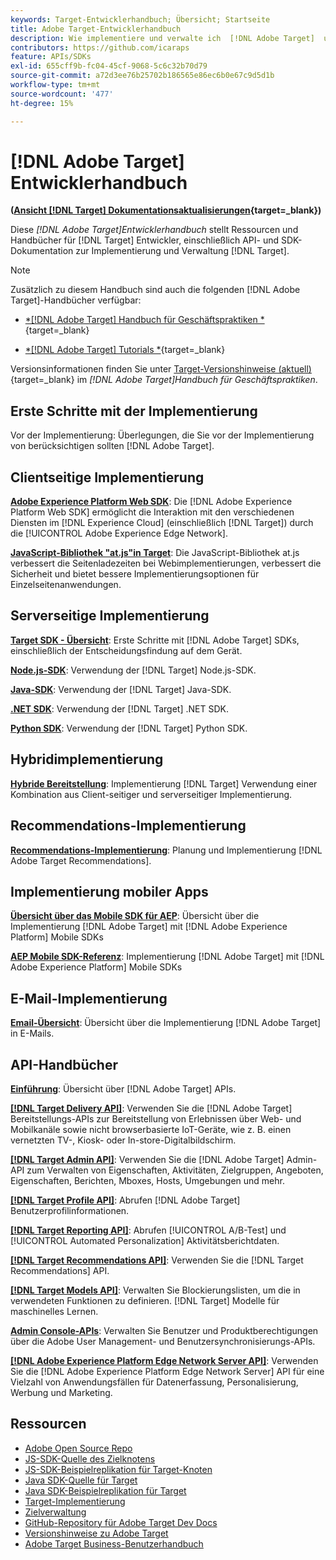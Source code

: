 ```yaml
---
keywords: Target-Entwicklerhandbuch; Übersicht; Startseite
title: Adobe Target-Entwicklerhandbuch
description: Wie implementiere und verwalte ich  [!DNL Adobe Target]  und arbeite mit seinen APIs und SDKs?
contributors: https://github.com/icaraps
feature: APIs/SDKs
exl-id: 655cff9b-fc04-45cf-9068-5c6c32b70d79
source-git-commit: a72d3ee76b25702b186565e86ec6b0e67c9d5d1b
workflow-type: tm+mt
source-wordcount: '477'
ht-degree: 15%

---
```


# [!DNL Adobe Target] Entwicklerhandbuch

**([Ansicht [!DNL Target] Dokumentationsaktualisierungen](https://experienceleague.adobe.com/docs/target/using/release-notes/doc-change.html){target=_blank})**

Diese *[!DNL Adobe Target]Entwicklerhandbuch* stellt Ressourcen und Handbücher für [!DNL Target] Entwickler, einschließlich API- und SDK-Dokumentation zur Implementierung und Verwaltung [!DNL Target].

>[!NOTE]
>
>Zusätzlich zu diesem Handbuch sind auch die folgenden [!DNL Adobe Target]-Handbücher verfügbar:
>
>* [*[!DNL Adobe Target] Handbuch für Geschäftspraktiken *](https://experienceleague.adobe.com/docs/target/using/target-home.html?lang=de){target=_blank}
>
>* [*[!DNL Adobe Target] Tutorials *](https://experienceleague.adobe.com/docs/target-learn/tutorials/overview.html?lang=de){target=_blank}
>
>Versionsinformationen finden Sie unter [Target-Versionshinweise (aktuell)](https://experienceleague.adobe.com/docs/target/using/release-notes/release-notes.html){target=_blank} im *[!DNL Adobe Target]Handbuch für Geschäftspraktiken*.

## Erste Schritte mit der Implementierung

**[](/help/dev/before-implement/considerations-before-you-implement-target.md)** Vor der Implementierung: Überlegungen, die Sie vor der Implementierung von  berücksichtigen sollten [!DNL Adobe Target].

## Clientseitige Implementierung

[**Adobe Experience Platform Web SDK**](/help/dev/implement/client-side/aep-web-sdk.md): Die [!DNL Adobe Experience Platform Web SDK] ermöglicht die Interaktion mit den verschiedenen Diensten im [!DNL Experience Cloud] (einschließlich [!DNL Target]) durch die [!UICONTROL Adobe Experience Edge Network].

[**JavaScript-Bibliothek &quot;at.js&quot;in Target**](/help/dev/implement/client-side/overview.md): Die JavaScript-Bibliothek at.js verbessert die Seitenladezeiten bei Webimplementierungen, verbessert die Sicherheit und bietet bessere Implementierungsoptionen für Einzelseitenanwendungen.

## Serverseitige Implementierung

[**Target SDK - Übersicht**](implement/server-side/server-side-overview.md): Erste Schritte mit [!DNL Adobe Target] SDKs, einschließlich der Entscheidungsfindung auf dem Gerät.

[**Node.js-SDK**](implement/server-side/node-js/overview.md): Verwendung der [!DNL Target] Node.js-SDK.

[**Java-SDK**](implement/server-side/java/overview.md): Verwendung der [!DNL Target] Java-SDK.

[**.NET SDK**](implement/server-side/net/overview.md): Verwendung der [!DNL Target] .NET SDK.

[**Python SDK**](implement/server-side/python/overview.md): Verwendung der [!DNL Target] Python SDK.

## Hybridimplementierung

[**Hybride Bereitstellung**](implement/hybrid/hybrid-overview.md): Implementierung [!DNL Target] Verwendung einer Kombination aus Client-seitiger und serverseitiger Implementierung.

## Recommendations-Implementierung

[**Recommendations-Implementierung**](implement/recommendations/recommendations.md): Planung und Implementierung [!DNL Adobe Target Recommendations].

## Implementierung mobiler Apps

[**Übersicht über das Mobile SDK für AEP**](implement/mobile/overview.md): Übersicht über die Implementierung [!DNL Adobe Target] mit [!DNL Adobe Experience Platform] Mobile SDKs

[**AEP Mobile SDK-Referenz**](https://developer.adobe.com/client-sdks/documentation/): Implementierung [!DNL Adobe Target] mit [!DNL Adobe Experience Platform] Mobile SDKs

## E-Mail-Implementierung

[**Email-Übersicht**](implement/email/overview.md): Übersicht über die Implementierung [!DNL Adobe Target] in E-Mails.

## API-Handbücher

[**Einführung**](before-administer/target-api-overview.md): Übersicht über [!DNL Adobe Target] APIs.

[**[!DNL Target Delivery API]**](/help/dev/implement/delivery-api/overview.md): Verwenden Sie die [!DNL Adobe Target] Bereitstellungs-APIs zur Bereitstellung von Erlebnissen über Web- und Mobilkanäle sowie nicht browserbasierte IoT-Geräte, wie z. B. einen vernetzten TV-, Kiosk- oder In-store-Digitalbildschirm.

[**[!DNL Target Admin API]**](administer/admin-api/admin-api-overview-new.md): Verwenden Sie die [!DNL Adobe Target] Admin-API zum Verwalten von Eigenschaften, Aktivitäten, Zielgruppen, Angeboten, Eigenschaften, Berichten, Mboxes, Hosts, Umgebungen und mehr.

[**[!DNL Target Profile API]**](/help/dev/administer/profile-api/profile-api-overview.md): Abrufen [!DNL Adobe Target] Benutzerprofilinformationen.

[**[!DNL Target Reporting API]**](https://developer.adobe.com/target/administer/admin-api/#tag/Reports): Abrufen [!UICONTROL A/B-Test] und [!UICONTROL Automated Personalization] Aktivitätsberichtdaten.

[**[!DNL Target Recommendations API]**](https://developer.adobe.com/target/administer/recommendations-api/): Verwenden Sie die [!DNL Target Recommendations] API.

[**[!DNL Target Models API]**](administer/models-api/models-api-overview.md): Verwalten Sie Blockierungslisten, um die in verwendeten Funktionen zu definieren. [!DNL Target] Modelle für maschinelles Lernen.

[**Admin Console-APIs**](https://developer.adobe.com/umapi/): Verwalten Sie Benutzer und Produktberechtigungen über die Adobe User Management- und Benutzersynchronisierungs-APIs.

[**[!DNL Adobe Experience Platform Edge Network Server API]**](https://experienceleague.adobe.com/docs/experience-platform/edge-network-server-api/overview.html): Verwenden Sie die [!DNL Adobe Experience Platform Edge Network Server] API für eine Vielzahl von Anwendungsfällen für Datenerfassung, Personalisierung, Werbung und Marketing.

## Ressourcen

* [Adobe Open Source Repo](https://github.com/adobe)
* [JS-SDK-Quelle des Zielknotens](https://github.com/adobe/target-nodejs-sdk)
* [JS-SDK-Beispielreplikation für Target-Knoten](https://github.com/adobe/target-nodejs-sdk-samples)
* [Java SDK-Quelle für Target](https://github.com/adobe/target-java-sdk)
* [Java SDK-Beispielreplikation für Target](https://github.com/adobe/target-java-sdk-samples)
* [Target-Implementierung](./before-implement/prepare-to-implement-target.md)
* [Zielverwaltung](./before-administer/target-api-overview.md)
* [GitHub-Repository für Adobe Target Dev Docs](https://github.com/AdobeDocs/target-developers)
* [Versionshinweise zu Adobe Target](https://experienceleague.adobe.com/docs/target/using/release-notes/release-notes.html)
* [Adobe Target Business-Benutzerhandbuch](https://experienceleague.adobe.com/docs/target/using/target-home.html?lang=de)

